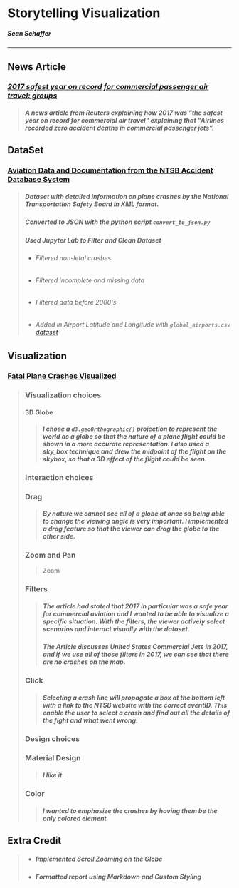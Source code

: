 # **Storytelling Visualization**

##### Sean Schaffer

------

## News Article 

### [*2017 safest year on record for commercial passenger air travel: groups*](https://www.reuters.com/article/us-aviation-safety/2017-safest-year-on-record-for-commercial-passenger-air-travel-groups-idUSKBN1EQ17L)

> ##### A news article from Reuters explaining how 2017 was "the safest year on record for commercial air travel" explaining that "Airlines recorded zero accident deaths in commercial passenger jets".

## DataSet 

### [Aviation Data and Documentation from the NTSB Accident Database System](https://catalog.data.gov/dataset/aviation-data-and-documentation-from-the-ntsb-accident-database-system)

> ##### Dataset with detailed information on plane crashes by the National Transportation Safety Board in XML format.
>
> ##### Converted to JSON with the python script `convert_to_json.py`
>
> ##### Used Jupyter Lab to Filter and Clean Dataset
>
> - ###### Filtered non-letal crashes
>
> - ###### Filtered incomplete and missing data
>
> - ###### Filtered data before 2000's
>
> - ###### Added in Airport Latitude and Longitude with `global_airports.csv` [dataset](https://old.datahub.io/dataset/global-airports)

## Visualization 

### [Fatal Plane Crashes Visualized](https://sschneaky.github.io/visualizing_plane_crashes/story.html)

> ### **Visualization choices**
>
> #### 3D Globe
>
> > ##### I chose a `d3.geoOrthographic()` projection to represent the world as a globe so that the nature of a plane flight could be shown in a more accurate representation. I also used a sky\_box technique and drew the midpoint of the flight on the skybox, so that a 3D effect of the flight could be seen. 
>
> ### 
>
> ### **Interaction choices**
>
> ### Drag
>
> > ##### By nature we cannot see all of a globe at once so being able to change the viewing angle is very important. I implemented a drag feature so that the viewer can drag the globe to the other side.
>
> ### Zoom and Pan
>
> > Zoom
>
> ### Filters
>
> > ##### The article had stated that 2017 in particular was a safe year for commercial aviation and I wanted to be able to visualize a specific situation. With the filters, the viewer actively select scenarios and interact visually with the dataset. 
> >
> > ##### The Article discusses United States Commercial Jets in 2017, and if we use all of those filters in 2017, we can see that there are no crashes on the map.
>
> ### Click
>
> > ##### Selecting a crash line will propagate a box at the bottom left with a link to the NTSB website with the correct eventID. This enable the user to select a crash and find out all the details of the fight and what went wrong.
>
> 
>
> ### **Design choices**
>
> ### Material Design 
>
> > ##### I like it.
>
> ### Color
>
> > ##### I wanted to emphasize the crashes by having them be the only colored element 



## Extra Credit

> - ##### Implemented Scroll Zooming on the Globe  
>
> - ##### Formatted report using Markdown and Custom Styling

## 

## 